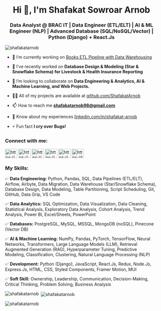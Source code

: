 <h1 align="center">Hi 👋, I'm Shafakat Sowroar Arnob</h1>
<h3 align="center">Data Analyst @ BRAC IT | Data Engineer (ETL/ELT) | AI & ML Engineer (NLP) | Advanced Database (SQL/NoSQL/Vector) | Python (Django) + React.Js</h3>


<p align="left"> <img src="https://komarev.com/ghpvc/?username=shafakatarnob&label=Profile%20views&color=0e75b6&style=flat" alt="shafakatarnob" /> </p>

- 🔭 I’m currently working on [Books ETL Pipeline with Data Warehousing](https://github.com/ShafakatArnob/Books-ETL-Pipeline-with-Data-Warehousing)

- 🌱 I’ve recently worked on **Database Design & Modeling (Star & Snowflake Schema) for Livestock & Health Insurance Reporting**

- 👯 I’m looking to collaborate on **Data Engineering & Analytics, AI & Machine Learning, and Web Projects.**

- 👨‍💻 All of my projects are available at [github.com/ShafakatArnob](https://github.com/ShafakatArnob)

- 📫 How to reach me **shafakatarnob98@gmail.com**

- 📄 Know about my experiences [linkedin.com/in/shafakat-arnob](https://www.linkedin.com/in/shafakat-arnob/)

- ⚡ Fun fact **I cry over Bugs!**

<h3 align="left">Connect with me:</h3>
<p align="left">
<a href="https://www.linkedin.com/in/shafakat-arnob/" target="blank"><img align="center" src="https://raw.githubusercontent.com/rahuldkjain/github-profile-readme-generator/master/src/images/icons/Social/linked-in-alt.svg" alt="https://www.linkedin.com/in/shafakat-arnob/" height="30" width="40" /></a>
<a href="https://www.kaggle.com/shafakatarnob" target="blank"><img align="center" src="https://raw.githubusercontent.com/rahuldkjain/github-profile-readme-generator/master/src/images/icons/Social/kaggle.svg" alt="https://www.kaggle.com/shafakatarnob" height="30" width="40" /></a>
<a href="https://www.facebook.com/profile.php?id=100015607007930" target="blank"><img align="center" src="https://raw.githubusercontent.com/rahuldkjain/github-profile-readme-generator/master/src/images/icons/Social/facebook.svg" alt="https://www.facebook.com/profile.php?id=100015607007930" height="30" width="40" /></a>
<a href="https://instagram.com/_blurryface.x_/" target="blank"><img align="center" src="https://raw.githubusercontent.com/rahuldkjain/github-profile-readme-generator/master/src/images/icons/Social/instagram.svg" alt="https://www.instagram.com/_blurryface.x_/" height="30" width="40" /></a>
<a href="https://codeforces.com/profile/shafakat_arnob" target="blank"><img align="center" src="https://raw.githubusercontent.com/rahuldkjain/github-profile-readme-generator/master/src/images/icons/Social/codeforces.svg" alt="https://codeforces.com/profile/shafakat_arnob" height="30" width="40" /></a>
<a href="https://leetcode.com/shafakat_arnob/" target="blank"><img align="center" src="https://raw.githubusercontent.com/rahuldkjain/github-profile-readme-generator/master/src/images/icons/Social/leet-code.svg" alt="https://leetcode.com/shafakat_arnob/" height="30" width="40" /></a>
</p>

<h3 align="left">My Skills:</h3>

✅ **Data Engineering:** Python, Pandas, SQL, Data Pipelines (ETL/ELT), Airflow, Airbyte, Data Migration, Data Warehouse (Star/Snowflake Schema), Database Design, Data Modeling, Table Partitioning, Script Scheduling, Git, GitHub, Data Grip, VS Code

✅ **Data Analytics:** SQL Optimization, Data Visualization, Data Cleaning, Statistical Analysis, Exploratory Data Analysis, Cohort Analysis, Trend Analysis, Power BI, Excel/Sheets, PowerPoint

✅ **Databases:** PostgreSQL, MySQL, MSSQL, MongoDB (noSQL), Pinecone (Vector DB)

✅ **AI & Machine Learning:** NumPy, Pandas, PyTorch, TensorFlow, Neural Networks, Transformers, Large Language Models (LLM), Retrieval Augmented Generation (RAG), Hyperparameter Tuning, Predictive Modeling, Classification, Clustering, Natural Language Processing (NLP)

✅ **Development:** Python (Django), JavaScript, React.Js, Redux, Node.Js, Express.Js, HTML, CSS, Styled Components, Framer Motion, MUI

✅ **Soft Skill:** Ownership, Leadership, Communication, Decision-Making, Critical Thinking, Problem Solving, Business Analysis


<p><img align="left" src="https://github-readme-stats.vercel.app/api/top-langs?username=shafakatarnob&show_icons=true&locale=en&layout=compact" alt="shafakatarnob" /></p>

<p>&nbsp;<img align="center" src="https://github-readme-stats.vercel.app/api?username=shafakatarnob&show_icons=true&locale=en" alt="shafakatarnob" /></p>

<p><img align="center" src="https://github-readme-streak-stats.herokuapp.com/?user=shafakatarnob&" alt="shafakatarnob" /></p>
